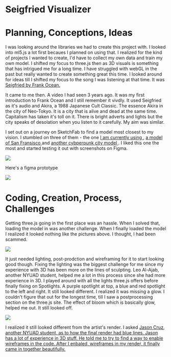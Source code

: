 # Seigfried Visualizer

# Planning, Conceptions, Ideas

I was looking around the libraries we had to create this project with. I looked into ml5.js a lot first becaues I planned on using that. I realized for the 
kind of projects I wanted to create, I'd have to collect my own data and train my own model. I shifted my focus to three.js then as 3D visuals is something that has intrigued me for a long time. I have struggled with webGL in the past but really wanted to create something great this time. I looked around for ideas till I shifted my focus to the song I was listening at that time. It was <a href="https://www.youtube.com/watch?v=RWgpBlz16-s"> Seigfried by Frank Ocean. </a>

It came to me then. A video I had seen 3 years ago. It was my first introduction to Frank Ocean and I still remember it vivdly. It used Seigfried as it's audio and Akira, a 1988 Japanese Cult Classic. The essence Akira in the city of Neo-Tokyo. It is a city that is alive and dead at the same time. Capitalism has taken it's toll on it. There is bright adverts and lights but the city speaks of desolation when you listen to it carefully. My aim was similar.

I set out on a journey on SketchFab to find a model most closest to my vision. I stumbled on three of them - the one <a href="https://sketchfab.com/3d-models/virtual-city-tilt-brush-5ab3706b14194516bf695add2d9cb9c0"> I am currently using </a>, <a href="https://sketchfab.com/3d-models/san-francisco-city-108841754fd3485886c1dde13301d341" > a model of San Fransisco </a> and <a href="https://sketchfab.com/3d-models/sci-fi-city-public-domain-b353532235bb4c45afeac578187c9be1" >another cybperpunk city model </a>. I liked this one the most and started testing it out with screenshots on Figma. 

<img src="https://i.imgur.com/rcq9I4J.jpg">

Here's a figma prototype

<img src="https://i.imgur.com/urIQVVd.png">

# Coding, Creation, Process, Challenges

Getting three.js going in the first place was an hassle. When I solved that, loading the model in was another challenge. When I finally loaded the model I realized it looked nothing like the pictures above. I thought, I had been scammed. 

<img src="https://i.imgur.com/K5QcZsP.png">

It just needed lighting, post-prodction and wireframing for it to start looking good though. Fixing the lighting was the biggest challenge for me since my experience with 3D has been more on the lines of sculpting. Leo Al-Ajab, another NYUAD student, helped me a lot in this process since she had more experience in 3D. I played around with all the lights three.js offers before finally fixing on Spotlights. A purple spotlight at top, a blue and red spotlight to the left and right. It still looked different. I realized it was missing a glow. I couldn't figure that out for the longest time, till I saw a postprocessing section on the three.js site. The effect of bloom which is basically glow, helped me out. It still looked off.

<img src="https://i.imgur.com/4RpgXXz.png">

I realized it still looked different from the artist's render. I asked <a href="https://jasoncruz.co/"> Jason Cruz, another NYUAD student, as to how the final render had blue lines. Jason has a lot of experience in 3D stuff. He told me to try to find a way to enable wireframes in the code. After I enbaled, wireframes in my render, it finally came in together beautifully.
